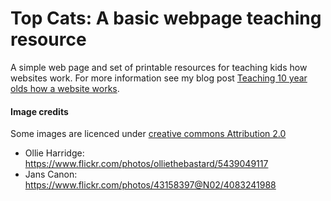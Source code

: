 # Top Cats: A basic webpage teaching resource

A simple web page and set of printable resources for teaching kids how websites work. For more information see my blog post [Teaching 10 year olds how a website works](https://www.joelmitchell.co.uk/blog/teaching-10-year-olds-how-a-website-works).

#### Image credits

Some images are licenced under [creative commons Attribution 2.0](https://creativecommons.org/licenses/by/2.0/)

- Ollie Harridge: https://www.flickr.com/photos/olliethebastard/5439049117
- Jans Canon: https://www.flickr.com/photos/43158397@N02/4083241988